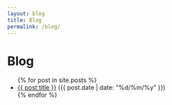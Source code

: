 ```yaml
---
layout: blog
title: Blog
permalink: /blog/
---
```

<div class="content">
  <h1>Blog</h1>
  <ul>
    {% for post in site.posts %}
    <li>
      <a href="{{ post.url | relative_url }}">{{ post.title }}</a>
      <span class="post-date">({{ post.date | date: "%d/%m/%y" }})</span>
    </li>
    {% endfor %}
  </ul>
</div>
